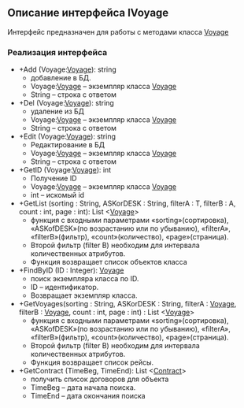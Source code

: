 ## Описание интерфейса IVoyage

Интерфейс предназначен для работы с методами класса [Voyage](Voyage.md)

### Реализация интерфейса

+ +Add (Voyage:[Voyage](Voyage.md)): string
  + добавление в БД.
  + Voyage:[Voyage](Voyage.md) – экземпляр класса [Voyage](Voyage.md)
  + String – строка с ответом
+ +Del (Voyage:[Voyage](Voyage.md)): string
  + удаление из БД
  + Voyage:[Voyage](Voyage.md) – экземпляр класса [Voyage](Voyage.md)
  + String – строка с ответом
+ +Edit (Voyage:[Voyage](Voyage.md)): string
  + Редактирование в БД
  + Voyage:[Voyage](Voyage.md) – экземпляр класса [Voyage](Voyage.md)
  + String – строка с ответом
+ +GetID (Voyage:[Voyage](Voyage.md)): int
  + Получение ID
  + Voyage:[Voyage](Voyage.md) – экземпляр класса [Voyage](Voyage.md)
  + int – искомый id
+ +GetList (sorting : String, ASKorDESK : String, filterA : T, filterB : A, count : int, page : int): List <[Voyage](Voyage.md)>
  + функция с входными параметрами «sorting»(сортировка), «ASKofDESK»(по возрастанию или по убыванию), «filterA», «filterB»(фильтр), «count»(количество), «page»(страница).
  + Второй фильтр (filter B) необходим для интервала количественных атрибутов.
  + Функция возвращает список объектов класса
+ +FindByID (ID : Integer): [Voyage](Voyage.md)
  + поиск экземпляра класса по ID.
  + ID – идентификатор.
  + Возвращает экземпляр класса.
+ +GetVoyages(sorting : String, ASKorDESK : String, filterA : [Voyage](Voyage.md), filterB : [Voyage](Voyage.md), count : int, page : int) : List <[Voyage](Voyage.md)>
  + функция с входными параметрами «sorting»(сортировка), «ASKofDESK»(по возрастанию или по убыванию), «filterA», «filterB»(фильтр), «count»(количество), «page»(страница).
  + Второй фильтр (filter B) необходим для интервала количественных атрибутов.
  + Функция возвращает список рейсы.
+ +GetContract (TimeBeg, TimeEnd): List <[Contract](Contract.md)>
  + получить список договоров для объекта
  + TimeBeg – дата начала поиска.
  + TimeEnd – дата окончания поиска

